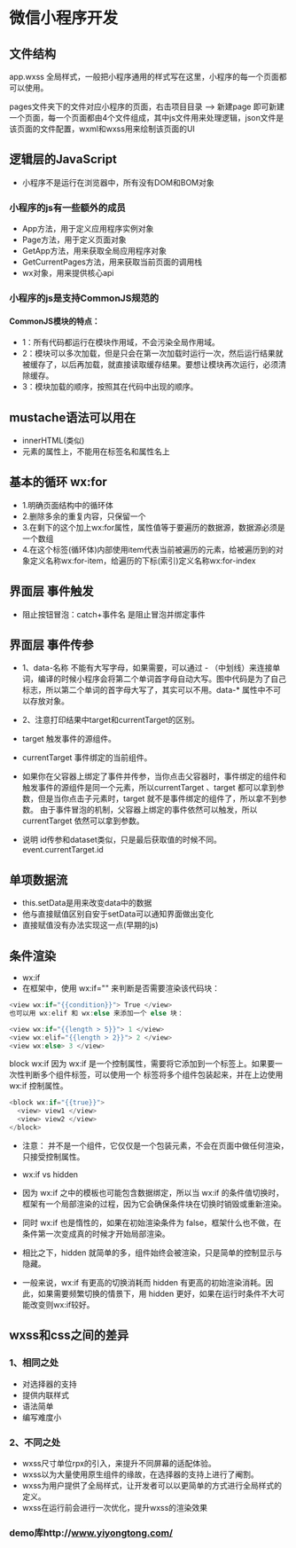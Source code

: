 # 微信小程序开发
## 文件结构
app.wxss 全局样式，一般把小程序通用的样式写在这里，小程序的每一个页面都可以使用。

pages文件夹下的文件对应小程序的页面，右击项目目录 --> 新建page 即可新建一个页面，每一个页面都由4个文件组成，其中js文件用来处理逻辑，json文件是该页面的文件配置，wxml和wxss用来绘制该页面的UI
## 逻辑层的JavaScript
* 小程序不是运行在浏览器中，所有没有DOM和BOM对象
### 小程序的js有一些额外的成员
* App方法，用于定义应用程序实例对象
* Page方法，用于定义页面对象
* GetApp方法，用来获取全局应用程序对象
* GetCurrentPages方法，用来获取当前页面的调用栈
* wx对象，用来提供核心api
### 小程序的js是支持CommonJS规范的
#### CommonJS模块的特点：
* 1：所有代码都运行在模块作用域，不会污染全局作用域。
* 2：模块可以多次加载，但是只会在第一次加载时运行一次，然后运行结果就被缓存了，以后再加载，就直接读取缓存结果。要想让模块再次运行，必须清除缓存。
* 3：模块加载的顺序，按照其在代码中出现的顺序。

## mustache语法可以用在
* innerHTML(类似)
* 元素的属性上，不能用在标签名和属性名上

## 基本的循环 wx:for
* 1.明确页面结构中的循环体
* 2.删除多余的重复内容，只保留一个
* 3.在剩下的这个加上wx:for属性，属性值等于要遍历的数据源，数据源必须是一个数组
* 4.在这个标签(循环体)内部使用item代表当前被遍历的元素，给被遍历到的对象定义名称wx:for-item，给遍历的下标(索引)定义名称wx:for-index

## 界面层 事件触发
* 阻止按钮冒泡：catch+事件名 是阻止冒泡并绑定事件

## 界面层 事件传参
* 1、data-名称 不能有大写字母，如果需要，可以通过 - （中划线）来连接单词，编译的时候小程序会将第二个单词首字母自动大写。图中代码是为了自己标志，所以第二个单词的首字母大写了，其实可以不用。data-* 属性中不可以存放对象。

* 2、注意打印结果中target和currentTarget的区别。

* target 触发事件的源组件。
* currentTarget 事件绑定的当前组件。

* 如果你在父容器上绑定了事件并传参，当你点击父容器时，事件绑定的组件和触发事件的源组件是同一个元素，所以currentTarget 、target 都可以拿到参数，但是当你点击子元素时，target 就不是事件绑定的组件了，所以拿不到参数。
由于事件冒泡的机制，父容器上绑定的事件依然可以触发，所以currentTarget 依然可以拿到参数。

* 说明 id传参和dataset类似，只是最后获取值的时候不同。event.currentTarget.id

## 单项数据流
* this.setData是用来改变data中的数据
* 他与直接赋值区别自安于setData可以通知界面做出变化
* 直接赋值没有办法实现这一点(早期的js)

## 条件渲染
* wx:if
* 在框架中，使用 wx:if="" 来判断是否需要渲染该代码块：
```js
<view wx:if="{{condition}}"> True </view>
也可以用 wx:elif 和 wx:else 来添加一个 else 块：

<view wx:if="{{length > 5}}"> 1 </view>
<view wx:elif="{{length > 2}}"> 2 </view>
<view wx:else> 3 </view>
```
block wx:if
因为 wx:if 是一个控制属性，需要将它添加到一个标签上。如果要一次性判断多个组件标签，可以使用一个 <block/> 标签将多个组件包装起来，并在上边使用 wx:if 控制属性。
```js
<block wx:if="{{true}}">
  <view> view1 </view>
  <view> view2 </view>
</block>
```
* 注意： <block/> 并不是一个组件，它仅仅是一个包装元素，不会在页面中做任何渲染，只接受控制属性。

* wx:if vs hidden
* 因为 wx:if 之中的模板也可能包含数据绑定，所以当 wx:if 的条件值切换时，框架有一个局部渲染的过程，因为它会确保条件块在切换时销毁或重新渲染。

* 同时 wx:if 也是惰性的，如果在初始渲染条件为 false，框架什么也不做，在条件第一次变成真的时候才开始局部渲染。

* 相比之下，hidden 就简单的多，组件始终会被渲染，只是简单的控制显示与隐藏。

* 一般来说，wx:if 有更高的切换消耗而 hidden 有更高的初始渲染消耗。因此，如果需要频繁切换的情景下，用 hidden 更好，如果在运行时条件不大可能改变则wx:if较好。

## wxss和css之间的差异
### 1、相同之处
* 对选择器的支持
* 提供内联样式
* 语法简单
* 编写难度小
### 2、不同之处
* wxss尺寸单位rpx的引入，来提升不同屏幕的适配体验。
* wxss以为大量使用原生组件的缘故，在选择器的支持上进行了阉割。
* wxss为用户提供了全局样式，让开发者可以以更简单的方式进行全局样式的定义。
* wxss在运行前会进行一次优化，提升wxss的渲染效果

### demo库http://www.yiyongtong.com/